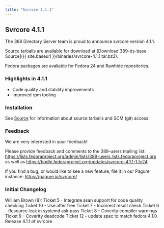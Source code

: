 ```yaml
---
title: "Svrcore 4.1.1"
---
```

Svrcore 4.1.1
-------------

The 389 Directory Server team is proud to announce svrcore version 4.1.1.

Source tarballs are available for download at [Download 389-ds-base Source]({{ site.baseurl }}/binaries/svrcore-4.1.1.tar.bz2).

Fedora packages are avaliable for Fedora 24 and Rawhide repositories.

### Highlights in 4.1.1

- Code quality and stability improvements
- Improved rpm tooling

### Installation

See [Source](../development/source.html) for information about source tarballs and SCM (git) access.

### Feedback

We are very interested in your feedback!

Please provide feedback and comments to the 389-users mailing list: <https://lists.fedoraproject.org/admin/lists/389-users.lists.fedoraproject.org> as well as <https://bodhi.fedoraproject.org/updates/svrcore-4.1.1-1.fc24>.

If you find a bug, or would like to see a new feature, file it in our Pagure instance: <https://pagure.io/svrcore/>

### Initial Changelog

William Brown (8):
      Ticket 5 - Integrate asan support for code quality checking
      Ticket 10 - Use after free
      Ticket 7 - Incorrect result check
      Ticket 6 - Resource leak in systemd ask pass
      Ticket 8 - Coverity compiler warnings
      Ticket 9 - Coverity deadcode
      Ticket 12 - update spec to match fedora 4.1.0
      Release 4.1.1 of svrcore

